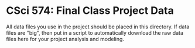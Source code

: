 # CSci 574: Final Class Project Data

All data files you use in the project should be placed in this directory.
If data files are "big", then put in a script to automatically download
the raw data files here for your project analysis and modeling.
